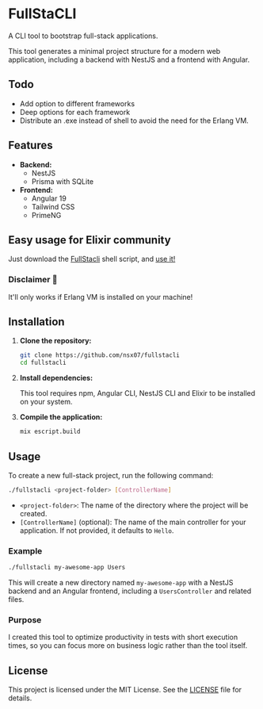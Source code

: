 # FullStaCLI

A CLI tool to bootstrap full-stack applications.

This tool generates a minimal project structure for a modern web application, including a backend with NestJS and a frontend with Angular.

## Todo

- Add option to different frameworks
- Deep options for each framework
- Distribute an .exe instead of shell to avoid the need for the Erlang VM.

## Features

- **Backend:**
  - NestJS
  - Prisma with SQLite
- **Frontend:**
  - Angular 19
  - Tailwind CSS
  - PrimeNG

## Easy usage for Elixir community

Just download the [FullStacli](/fullstacli) shell script, and [use it!](#usage)

### Disclaimer 🚫

It'll only works if Erlang VM is installed on your machine!

## Installation

1.  **Clone the repository:**

    ```bash
    git clone https://github.com/nsx07/fullstacli
    cd fullstacli
    ```

2.  **Install dependencies:**

    This tool requires npm, Angular CLI, NestJS CLI and Elixir to be installed on your system.

3.  **Compile the application:**
    ```bash
    mix escript.build
    ```

## Usage

To create a new full-stack project, run the following command:

```bash
./fullstacli <project-folder> [ControllerName]
```

- `<project-folder>`: The name of the directory where the project will be created.
- `[ControllerName]` (optional): The name of the main controller for your application. If not provided, it defaults to `Hello`.

### Example

```bash
./fullstacli my-awesome-app Users
```

This will create a new directory named `my-awesome-app` with a NestJS backend and an Angular frontend, including a `UsersController` and related files.

### Purpose

I created this tool to optimize productivity in tests with short execution times, so you can focus more on business logic rather than the tool itself.

## License

This project is licensed under the MIT License. See the [LICENSE](LICENSE) file for details.
